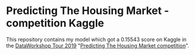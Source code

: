 # Predicting The Housing Market - competition Kaggle

This repository contains my model which got a 0.15543 score on Kaggle in the [DataWorkshop Tour 2019](http://tour.dataworkshop.eu/) "[Predicting The Housing Market competition](https://www.kaggle.com/c/dataworkshop-tour-2019)".
